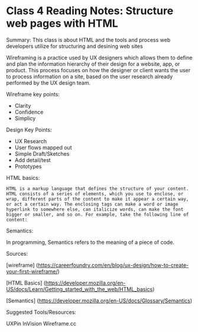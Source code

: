 
# Class 4 Reading Notes: Structure web pages with HTML

Summary: This class is about HTML and the tools and process web developers utilize for structuring and desining web sites

Wireframing is a practice used by UX designers which allows them to define and plan the information hierarchy of their design for a website, app, or product. This process focuses on how the designer or client wants the user to process information on a site, based on the user research already performed by the UX design team.

Wireframe key points:

- Clarity
- Confidence
- Simplicy

Design Key Points:

- UX Research  
- User flows mapped out
- Simple Draft/Sketches
- Add detail/test
- Prototypes

HTML basics:

    HTML is a markup language that defines the structure of your content. HTML consists of a series of elements, which you use to enclose, or wrap, different parts of the content to make it appear a certain way, or act a certain way. The enclosing tags can make a word or image hyperlink to somewhere else, can italicize words, can make the font bigger or smaller, and so on. For example, take the following line of content:

Semantics:

In programming, Semantics refers to the meaning of a piece of code.

Sources:

[wireframe] (<https://careerfoundry.com/en/blog/ux-design/how-to-create-your-first-wireframe/>)

[HTML Basics] (<https://developer.mozilla.org/en-US/docs/Learn/Getting_started_with_the_web/HTML_basics>)

[Semantics] (<https://developer.mozilla.org/en-US/docs/Glossary/Semantics>)

Suggested Tools/Resources:

UXPin
InVision
Wireframe.cc
